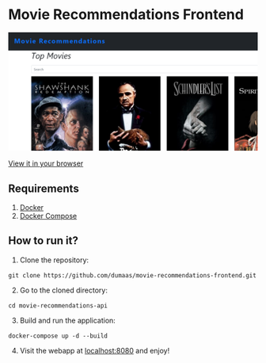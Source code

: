 # Movie Recommendations Frontend

![screenshot](https://github.com/dumaas/movie-recommendations-frontend/blob/d37fb8118a36cf754579cbae19cec29dd0230f8b/frontend-screenshot.png?raw=true)

[View it in your browser](https://movie-recommendations-api.netlify.app/)

## Requirements
1. [Docker](https://docs.docker.com/install/)
2. [Docker Compose](https://docs.docker.com/compose/install/)

## How to run it?

1. Clone the repository:
```
git clone https://github.com/dumaas/movie-recommendations-frontend.git
```

2. Go to the cloned directory:
```
cd movie-recommendations-api
```

3. Build and run the application:
```
docker-compose up -d --build
```

4. Visit the webapp at [localhost:8080](http://localhost:8000) and enjoy!
